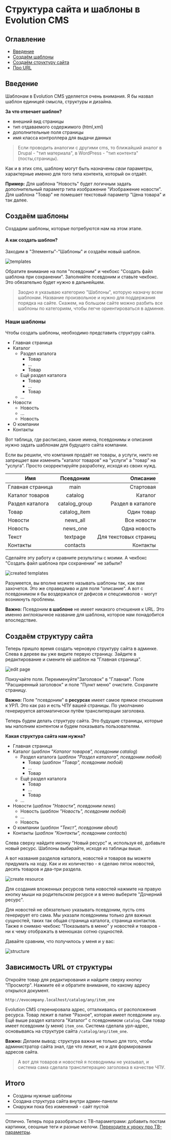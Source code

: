 # Структура сайта и шаблоны в Evolution CMS

## Оглавление

- [Введение](#part1)
- [Создаём шаблоны](#part2)
- [Создаём структуру сайта](#part3)
- [Про URL](#part4)

## Введение <a name="part1"></a>

Шаблонам в Evolution CMS уделяется очень внимания. Я бы назвал шаблон единицей смысла, структуры и дизайна.

**За что отвечает шаблон?**

- внешний вид страницы
- тип отдаваемого содержимого (html,xml)
- дополнительные поля страницы
- имя класса контроллера для выдачи данных

>Если проводить аналогии с другими cms, то ближайший аналог в Drupal - "тип материала", в WordPress - "тип контента" (посты,страницы).

Как и в этих cms, шаблону могут быть назначены *свои* параметры, характерные именно для того типа контента, который он отдаёт.

**Пример:** Для шаблона "Новость" будет логичным задать дополнительный параметр типа изображение "Изображение новости". Для шаблона "Товар" не помешает текстовый  параметр "Цена товара" и так далее.

## Создаём шаблоны <a name="part2"></a>

Создадим шаблоны, которые потребуются нам на этом этапе.

#### А как создать шаблон?

Заходим в "Элементы"-"Шаблоны" и создаём новый шаблон.

![templates](assets/images/s19.png)

Обратите внимание на поля "псевдоним" и чекбокс "Создать файл шаблона при сохранении". Заполняйте псевдоним и ставьте чекбокс. Это обязательно будет нужно в дальнейшем.

> Заодно я указываю категорию "Шаблоны", которую назначу всем шаблонам. Название произвольное и нужно для поддержания порядка на сайте. Скажем, на большом сайте можно разбить все шаблоны по категориям, чтобы легче ориентироваться в админке.

### Наши шаблоны

Чтобы создать шаблоны, необходимо представить структуру сайта.

- Главная страница
- Каталог
  - Раздел каталога
    - Товар
    - ...
    - Товар
  - Ещё раздел каталога
    - Товар
    - ...
    - Товар
  - ...
- Новости
  - Новость
  - ...
  - Новость
- О компании
-  Контакты

Вот таблица, где расписано, какие имена, псевдонимы и описания нужно задать шаблонам для будущего сайта компании.

Если вы решили, что компания продаёт не товары, а услуги, никто не запрещает вам изменить "каталог товаров" на "услуги" а "товар" на "услуга". Просто  скорректируйте разработку, исходя из своих нужд.

| Имя              | Псевдоним |      Описание |
| ---------------- | :-------: | ------------: |
| Главная страница | main         | Стартовая   |
| Каталог товаров  | catalog      | Каталог |
| Раздел каталога  | catalog_group| Раздел в каталоге |
| Товар            | catalog_item | Один товар |
| Новости          | news_all     | Все новости |
| Новость          | news_one     | Одна новость |
| Текст            | textpage     | Для текстовых страниц |
| Контакты         | contacts     | Контакты |


Сделайте эту работу и сравните результаты с моими.
А чекбокс "Создать файл шаблона при сохранении" не забыли?

![created templates](assets/images/s20.png)

Разумеется, вы вполне можете называть шаблоны так, как вам захочется. Это же справедливо и для поля "описание". А вот с псевдонимом я бы воздержался от дефисов и спецсимволов - могут возникнуть проблемы.

**Важно:**
Псевдоним **в шаблоне** не имеет никакого отношения к URL. Это именно англоязычное название для шаблона, которое нам понадобится впоследствие.

## Создаём структуру сайта <a name="part3"></a>

Теперь пришло время создать черновую структуру сайта в админке.
Слева в дереве вы уже видите первую страницу. Зайдите в редактирование и смените ей шаблон на "Главная страница".

![edit page](assets/images/s21.png)

Поизучайте поля. Переименуйте"Заголовок" в "Главная". Поле "Расширенный заголовок" и поле "Пункт меню" очистите. Сохраните страницу.

**Важно:** 
Поле "псевдоним" в **ресурсах** имеет самое прямое отношения к УРЛ. Это как раз и есть ЧПУ вашей страницы. По умолчанию генерируется автоматически путём транслитерации заголовка.


Теперь будем делать структуру сайта. Это будущие страницы, которые мы наполним контентом и будем показывать пользователям.

**Какая структура сайта нам нужна?**

- Главная страница
- Каталог  (_шаблон "Каталог товаров", псевдоним catalog_)
  - Раздел каталога (_шаблон "Раздел каталога", псевдоним любой_)
    - Товар (_шаблон "Товар", псевдоним любой_)
    - ...
    - Товар
  - Ещё раздел каталога
    - Товар
    - ...
    - Товар
  - ...
- Новости (_шаблон "Новости", псевдоним news_)
  - Новость (_шаблон "Новость", псевдоним любой_)
  - ...
  - Новость
- О компании (_шаблон "Текст", псевдоним about_)
-  Контакты (_шаблон "Контакты", псевдоним contacts_)

Слева сверху найдите иконку "Новый ресурс" и, используя её, добавьте новый ресурс. Шаблоны выбирайте, исходя из таблицы выше.

А вот названия разделов каталога, новостей и товаров вы можете придумать на ходу. Как и их количество - я сделаю пяток новостей, десять товаров и два-три  раздела.

![create resource](assets/images/s22.png)

Для создания вложенных ресурсов типа новостей нажмите на правую кнопку мыши на родительском ресурсе и в меню выберите "Дочерний ресурс".

Для новостей не обязательно указывать псевдоним, пусть cms генерирует его сама. Мы указали псевдонимы только для важных сущностей, таких так общая страница каталога, страница контактов. Также я снимаю чекбокс "Показывать в меню" у новостей и товаров - ни к чему отображать в менюшках сотню сущностей.

Давайте сравним, что получилось у меня и у вас:

![structure](assets/images/s23.png)

## Зависимость URL от структуры <a name="part4"></a>

Откройте товар для редактирования и найдите сверху кнопку "Просмотр". Нажмите её и обратите внимание, по какому адресу открылся документ.

```
http://evocompany.localhost/catalog/any/item_one
```

Evolution CMS сгеренировала адрес, отталкиваясь от расположения ресурса.
Товар лежит в папке "Разное", которая имеет псевдоним `any`. Ещё выше раздел каталога "Каталог" с псевдонимом `catalog`.
Сам товар  имеет псевдоним (у меня) `item_one`. Система сделала урл-адрес, основываясь на структуре сайта `/catalog/any/item_one`.

**Важно:** 
Делаем вывод: структура важна не только для того, чтобы администратор сайта знал, где что лежит, но и для формирования адресов сайта.

> А вот для товаров и новостей я псеводнимы не указывал, и система сама сделала транслитерацию заголовка в качестве ЧПУ.

## Итого

- Созданы нужные шаблоны
- Создана структура сайта внутри админ-панели
- Снаружи пока без изменений - сайт пустой

---

Отлично. Теперь пора разобраться с ТВ-параметрами: добавить постам картинки, сеошные теги и разные мелочи. [Переходите к уроку про ТВ-параметры](/005_%D0%A2%D0%92-%D0%BF%D0%B0%D1%80%D0%B0%D0%BC%D0%B5%D1%82%D1%80%D1%8B%20%D0%B2%20Evolution%20CMS.md).

